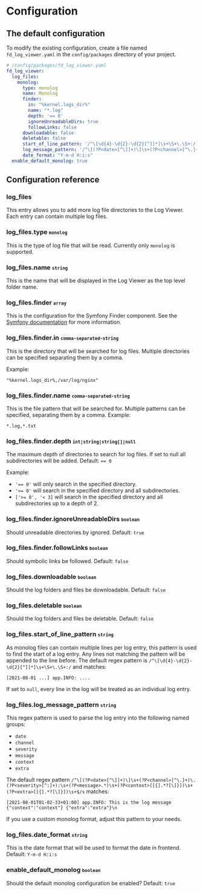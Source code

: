 # Configuration

## The default configuration


To modify the existing configuration, create a file named `fd_log_viewer.yaml` in the `config/packages` directory of your project.
```yaml
# /config/packages/fd_log_viewer.yaml
fd_log_viewer:
  log_files:
    monolog:     
      type: monolog
      name: Monolog
      finder: 
        in: "%kernel.logs_dir%"
        name: "*.log"
        depth: '== 0'
        ignoreUnreadableDirs: true
        followLinks: false
      downloadable: false
      deletable: false
      start_of_line_pattern: '/^\[\d{4}-\d{2}-\d{2}[^]]*]\s+\S+\.\S+:/'
      log_message_pattern: '/^\[(?P<date>[^\]]+)\]\s+(?P<channel>[^\.]+)\.(?P<severity>[^:]+):\s+(?P<message>.*)\s+(?P<context>[[{].*?[\]}])\s+(?P<extra>[[{].*?[\]}])\s+$/s'
      date_format: "Y-m-d H:i:s"
  enable_default_monolog: true
```

## Configuration reference

### log_files

This entry allows you to add more log file directories to the Log Viewer. Each entry can contain multiple log files.

### log_files.type <small>`monolog`</small>

This is the type of log file that will be read. Currently only `monolog` is supported.

### log_files.name <small>`string`</small>

This is the name that will be displayed in the Log Viewer as the top level folder name.

### log_files.finder <small>`array`</small>

This is the configuration for the Symfony Finder component. See the [Symfony documentation](https://symfony.com/doc/current/components/finder.html) 
for more information.

### log_files.finder.in <small>`comma-separated-string`</small>

This is the directory that will be searched for log files. Multiple directories can be specified separating them by a comma.

Example:
```text
"%kernel.logs_dir%,/var/log/nginx"
```

### log_files.finder.name <small>`comma-separated-string`</small>

This is the file pattern that will be searched for. Multiple patterns can be specified, separating them by a comma.
Example:
```text
*.log,*.txt
```

### log_files.finder.depth <small>`int|string|string[]|null`</small>

The maximum depth of directories to search for log files. If set to null all subdirectories will be added. Default: `== 0`

Example:
- `'== 0'` will only search in the specified directory.
- `'>= 0'` will search in the specified directory and all subdirectories.
- `['>= 0', '< 3]` will search in the specified directory and all subdirectories up to a depth of 2. 


### log_files.finder.ignoreUnreadableDirs <small>`boolean`</small>

Should unreadable directories by ignored. Default: `true`


### log_files.finder.followLinks <small>`boolean`</small>

Should symbolic links be followed. Default: `false`


### log_files.downloadable <small>`boolean`</small>

Should the log folders and files be downloadable. Default: `false`


### log_files.deletable <small>`boolean`</small>

Should the log folders and files be deletable. Default: `false`


### log_files.start_of_line_pattern <small>`string`</small>

As monolog files can contain multiple lines per log entry, this pattern is used to find the start of a log entry. Any lines not matching
the pattern will be appended to the line before.
The default regex pattern is `/^\[\d{4}-\d{2}-\d{2}[^]]*]\s+\S+\.\S+:/` and matches:
```text
[2021-08-01 ...] app.INFO: ....
```

If set to `null`, every line in the log will be treated as an individual log entry.


### log_files.log_message_pattern <small>`string`</small>

This regex pattern is used to parse the log entry into the following named groups:
- `date`
- `channel`
- `severity`
- `message`
- `context`
- `extra`

The default regex pattern `/^\[(?P<date>[^\]]+)\]\s+(?P<channel>[^\.]+)\.(?P<severity>[^:]+):\s+(?P<message>.*)\s+(?P<context>[[{].*?[\]}])\s+(?P<extra>[[{].*?[\]}])\s+$/s` matches:
```text
[2021-08-01T01-02-33+01:00] app.INFO: This is the log message {"context":"context"} {"extra":"extra"}\n
```

If you use a custom monolog format, adjust this pattern to your needs.


### log_files.date_format <small>`string`</small>

This is the date format that will be used to format the date in frontend. Default: `Y-m-d H:i:s`


### enable_default_monolog <small>`boolean`</small>

Should the default monolog configuration be enabled? Default: `true`
